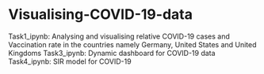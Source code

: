# Visualising-COVID-19-data
Task1_ipynb: Analysing and visualising relative COVID-19 cases and Vaccination rate in the countries namely Germany, United States and United Kingdoms
Task3_ipynb: Dynamic dashboard for COVID-19 data
Task4_ipynb: SIR model for COVID-19
